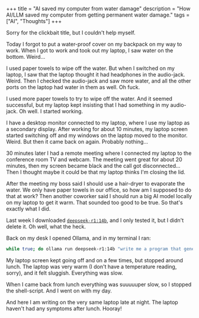 +++
title = "AI saved my computer from water damage"
description = "How AI/LLM saved my computer from getting permanent water damage."
tags = ["AI", "Thoughts"]
+++

Sorry for the clickbait title, but I couldn't help myself.

Today I forgot to put a water-proof cover on my backpack on my way to work. When
I got to work and took out my laptop, I saw water on the bottom. Weird...

I used paper towels to wipe off the water. But when I switched on my laptop, I
saw that the laptop thought it had headphones in the audio-jack. Weird. Then I
checked the audio-jack and saw more water, and all the other ports on the laptop
had water in them as well. Oh fuck.

I used more paper towels to try to wipe off the water. And it seemed successful,
but my laptop kept insisting that I had something in my audio-jack. Oh well. I
started working.

I have a desktop monitor connected to my laptop, where I use my laptop as a
secondary display. After working for about 10 minutes, my laptop screen started
switching off and my windows on the laptop moved to the monitor. Weird. But then
it came back on again. Probably nothing...

30 minutes later I had a remote meeting where I connected my laptop to the
conference room TV and webcam. The meeting went great for about 20 minutes, then
my screen became black and the call got disconnected... Then I thought maybe it
could be that my laptop thinks I'm closing the lid.

After the meeting my boss said I should use a hair-dryer to evaporate the water.
We only have paper towels in our office, so how am I supposed to do that at
work? Then another coworker said I should run a big AI model locally on my
laptop to get it warm. That sounded too good to be true. So that's exactly what
I did.

Last week I downloaded
[`deepseek-r1:14b`](https://ollama.com/library/deepseek-r1:14b), and I only
tested it, but I didn't delete it. Oh well, what the heck.

Back on my desk I opened Ollama, and in my terminal I ran:

```bash
while true; do ollama run deepseek-r1:14b "write me a program that generates short stories about water damaged laptops at different workplaces"; done
```

My laptop screen kept going off and on a few times, but stopped around lunch.
The laptop was very warm (I don't have a temperature reading, sorry), and it
felt sluggish. Everything was slow.

When I came back from lunch everything was suuuuuper slow, so I stopped the
shell-script. And I went on with my day.

And here I am writing on the very same laptop late at night. The laptop haven't
had any symptoms after lunch. Hooray!
